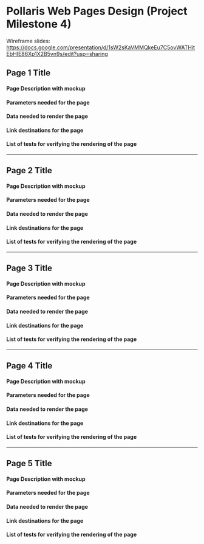 # Pollaris Web Pages Design (Project Milestone 4)

Wireframe slides: https://docs.google.com/presentation/d/1sW2sKaVMMQkeEu7C5ovWATHitEbHIE86Xp1X2B5vn9s/edit?usp=sharing

## Page 1 Title

#### Page Description with mockup

#### Parameters needed for the page

#### Data needed to render the page

#### Link destinations for the page

#### List of tests for verifying the rendering of the page

---
## Page 2 Title

#### Page Description with mockup

#### Parameters needed for the page

#### Data needed to render the page

#### Link destinations for the page

#### List of tests for verifying the rendering of the page

---
## Page 3 Title

#### Page Description with mockup

#### Parameters needed for the page

#### Data needed to render the page

#### Link destinations for the page

#### List of tests for verifying the rendering of the page

---
## Page 4 Title

#### Page Description with mockup

#### Parameters needed for the page

#### Data needed to render the page

#### Link destinations for the page

#### List of tests for verifying the rendering of the page


---
## Page 5 Title

#### Page Description with mockup

#### Parameters needed for the page

#### Data needed to render the page

#### Link destinations for the page

#### List of tests for verifying the rendering of the page

